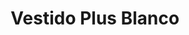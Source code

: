 ---
id: vestido-blanco-plus-flores
title: Vestido Plus Blanco 
regularPrice: 46.16
price: 46.16
image: 
- vestido-blanco-plus-flores-1.webp
- vestido-blanco-plus-flores-2.webp
description: Vestido blanco con elástico en busco y cintura.
material: Poliester 
sizes: 
- XL
- 1XL
- 2XL
creationDate: 2025/02/01
isSale: false
isStock: true
startDate: "2025-02-11"
endDate: "2025-02-15"
---